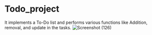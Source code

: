 # Todo_project
It implements a To-Do list and performs various functions like Addition, removal, and update in the tasks.
![Screenshot (126)](https://user-images.githubusercontent.com/112805582/194839512-e0760237-f005-4e29-a2c0-e604ac462d33.png)
